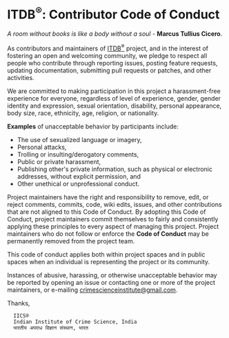 # ITDB<sup>®</sup>: Contributor Code of Conduct
<i>A room without books is like a body without a soul</i> - <b>Marcus Tullius Cicero</b>.

As contributors and maintainers of [ITDB<sup>®</sup>](https://github.com/ITDB) project, and in the interest of fostering an open and welcoming community, we pledge to respect all people who contribute through reporting issues, posting feature requests, updating documentation, submitting pull requests or patches, and other activities.

We are committed to making participation in this project a harassment-free experience for everyone, regardless of level of experience, gender, gender identity and expression, sexual orientation, disability, personal appearance, body size, race, ethnicity, age, religion, or nationality.

<b>Examples</b> of unacceptable behavior by participants include:

* The use of sexualized language or imagery,
* Personal attacks,
* Trolling or insulting/derogatory comments,
* Public or private harassment,
* Publishing other's private information, such as physical or electronic addresses, without explicit permission, and
* Other unethical or unprofessional conduct.

Project maintainers have the right and responsibility to remove, edit, or reject comments, commits, code, wiki edits, issues, and other contributions that are not aligned to this Code of Conduct. By adopting this Code of Conduct, project maintainers commit themselves to fairly and consistently applying these principles to every aspect of managing this project. Project maintainers who do not follow or enforce the <b>Code of Conduct</b> may be permanently removed from the project team.

This code of conduct applies both within project spaces and in public spaces when an individual is representing the project or its community.

Instances of abusive, harassing, or otherwise unacceptable behavior may be reported by opening an issue or contacting one or more of the project maintainers, or e-mailing [crimescienceinstitute@gmail.com](mailto:crimescienceinstitute@gmail.com).

Thanks,
```
  IICS®
  Indian Institute of Crime Science, India
  भारतीय अपराध विज्ञान संस्थान, भारत
```
